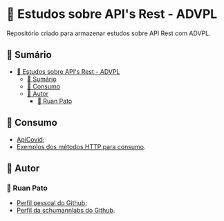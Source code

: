 # 📜 Estudos sobre API's Rest - ADVPL #

Repositório criado para armazenar estudos sobre API Rest com ADVPL.

## 📑 Sumário ##

- [📜 Estudos sobre API's Rest - ADVPL](#-estudos-sobre-apis-rest---advpl)
  - [📑 Sumário](#-sumário)
  - [🍴 Consumo](#-consumo)
  - [👥 Autor](#-autor)
    - [🦆 Ruan Pato](#-ruan-pato)

## 🍴 Consumo ##

- [ApiCovid](ApiCovid.prw);
- [Exemplos dos métodos HTTP para consumo](ApiMethods.prw).

## 👥 Autor ##

### 🦆 Ruan Pato ###

- [Perfil pessoal do Github](https://github.com/ruanpato);
- [Perfil da schumannlabs do Github](https://github.com/ruanpatoschumann).
